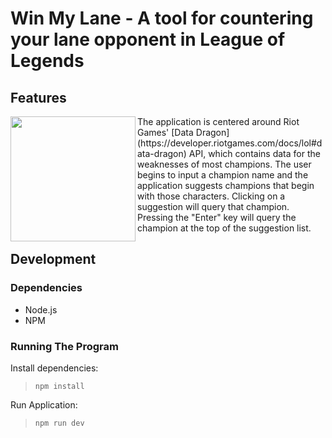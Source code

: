 # Win My Lane - A tool for countering your lane opponent in League of Legends




## Features

<img align="left" src="https://github.com/user-attachments/assets/c679bbe6-b9a2-4aa7-9543-2551f3cc5686"  width="200"/>

<dl>
 <dd>
   The application is centered around Riot Games' [Data Dragon](https://developer.riotgames.com/docs/lol#data-dragon) API, which contains data for the weaknesses of most champions.
The user begins to input a champion name and the application suggests champions that begin with those characters. Clicking on a suggestion will query that champion. Pressing the "Enter" key will query the champion at the top of the suggestion list.
 </dd>
</dl>

## Development

### Dependencies

- Node.js
- NPM

### Running The Program

Install dependencies:
> `npm install`

Run Application:
> `npm run dev`
